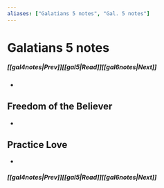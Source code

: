 ```yaml
---
aliases: ["Galatians 5 notes", "Gal. 5 notes"]
---
```

# Galatians 5 notes
##### <span class=arrow-left></span>[[gal4notes|Prev]]<span class=navigation-separator></span>[[gal5|Read]]<span class=navigation-separator></span>[[gal6notes|Next]]<span class=arrow-right></span>
- 
## Freedom of the Believer
- 
## Practice Love
- 
##### <span class=arrow-left></span>[[gal4notes|Prev]]<span class=navigation-separator></span>[[gal5|Read]]<span class=navigation-separator></span>[[gal6notes|Next]]<span class=arrow-right></span>